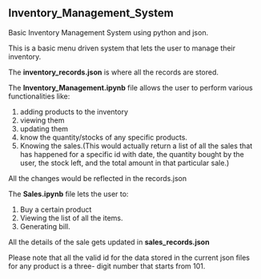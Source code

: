 ## Inventory_Management_System
Basic Inventory Management System using python and json.

This is a basic menu driven system that lets the user to manage their inventory.

The **inventory_records.json** is where all the records are stored.


The **Inventory_Management.ipynb** file allows the user to perform various functionalities like:

1) adding products to the inventory
2) viewing them
3) updating them
4) know the quantity/stocks of any specific products. 
5) Knowing the sales.(This would actually return a list of all the sales that has happened for a specific id with date, the quantity bought by the user, the stock left, and the total amount in that particular sale.)

All the changes would be reflected in the records.json


The **Sales.ipynb** file lets the user to:
1) Buy a certain product
2) Viewing the list of all the items.
3) Generating bill. 

All the details of the sale gets updated in **sales_records.json**

Please note that all the valid id for the data stored in the current json files for any product is a three- digit number that starts from 101. 
